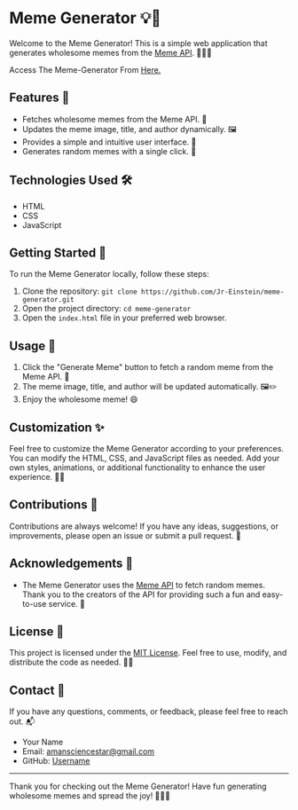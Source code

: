 # Meme Generator 💡🎉

Welcome to the Meme Generator! This is a simple web application that generates wholesome memes from the [Meme API](https://meme-api.com/). 🌈🐱‍🏍

Access The Meme-Generator From [Here.](https://jr-einstein.github.io/Meme-Generator/)
## Features 🚀

- Fetches wholesome memes from the Meme API. 🌟
- Updates the meme image, title, and author dynamically. 🖼️
- Provides a simple and intuitive user interface. 🎨
- Generates random memes with a single click. 🔀

## Technologies Used 🛠️

- HTML
- CSS
- JavaScript

## Getting Started 🚀

To run the Meme Generator locally, follow these steps:

1. Clone the repository: `git clone https://github.com/Jr-Einstein/meme-generator.git`
2. Open the project directory: `cd meme-generator`
3. Open the `index.html` file in your preferred web browser.

## Usage 🎯

1. Click the "Generate Meme" button to fetch a random meme from the Meme API. 🔄
2. The meme image, title, and author will be updated automatically. 🖼️✏️
3. Enjoy the wholesome meme! 😄

## Customization ✨

Feel free to customize the Meme Generator according to your preferences. You can modify the HTML, CSS, and JavaScript files as needed. Add your own styles, animations, or additional functionality to enhance the user experience. 🎨🔧

## Contributions 🤝

Contributions are always welcome! If you have any ideas, suggestions, or improvements, please open an issue or submit a pull request. 🙌

## Acknowledgements 🙏

- The Meme Generator uses the [Meme API](https://meme-api.com/) to fetch random memes. Thank you to the creators of the API for providing such a fun and easy-to-use service. 🌟

## License 📄

This project is licensed under the [MIT License](LICENSE). Feel free to use, modify, and distribute the code as needed. 📝🚀

## Contact 📧

If you have any questions, comments, or feedback, please feel free to reach out. 📬

- Your Name
- Email: amansciencestar@gmail.com
- GitHub: [Username](https://github.com/Jr-Einstein)

---

Thank you for checking out the Meme Generator! Have fun generating wholesome memes and spread the joy! 🎉🌈😄
